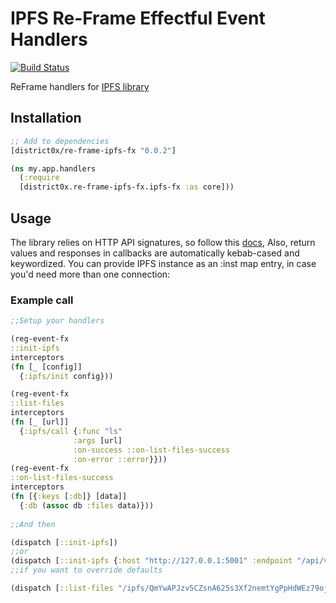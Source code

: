 # IPFS Re-Frame Effectful Event Handlers

[![Build Status](https://travis-ci.org/district0x/re-frame-ipfs-fx.svg?branch=master)](https://travis-ci.org/district0x/re-frame-ipfs-fx)

ReFrame handlers for [IPFS library](https://github.com/district0x/cljs-ipfs-native) 


## Installation
```clojure
;; Add to dependencies
[district0x/re-frame-ipfs-fx "0.0.2"]
```
```clojure
(ns my.app.handlers
  (:require 
  [district0x.re-frame-ipfs-fx.ipfs-fx :as core]))
```

## Usage
The library relies on HTTP API signatures, so follow this [docs](https://github.com/ipfs/js-ipfs-api#api), Also, return values and responses in callbacks are automatically kebab-cased and keywordized. You can provide IPFS instance as an :inst map entry, in case you'd need more than one connection:


### Example call
```clojure
;;Setup your handlers

(reg-event-fx
::init-ipfs
interceptors
(fn [_ [config]]
  {:ipfs/init config}))                                                                     

(reg-event-fx
::list-files
interceptors
(fn [_ [url]]
  {:ipfs/call {:func "ls"
              :args [url]
              :on-success ::on-list-files-success
              :on-error ::error}}))  
(reg-event-fx
::on-list-files-success
interceptors
(fn [{:keys [:db]} [data]]
  {:db (assoc db :files data)}))
    
;;And then

(dispatch [::init-ipfs])
;;or
(dispatch [::init-ipfs {:host "http://127.0.0.1:5001" :endpoint "/api/v0"}])
;;if you want to override defaults

(dispatch [::list-files "/ipfs/QmYwAPJzv5CZsnA625s3Xf2nemtYgPpHdWEz79ojWnPbdG/"])
```

